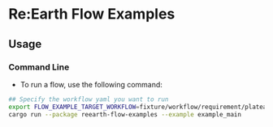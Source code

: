 # Re:Earth Flow Examples

## Usage
### Command Line
* To run a flow, use the following command:
``` sh
## Specify the workflow yaml you want to run
export FLOW_EXAMPLE_TARGET_WORKFLOW=fixture/workflow/requirement/plateau4/a001-7/buffer.yml
cargo run --package reearth-flow-examples --example example_main
```
